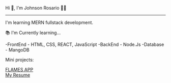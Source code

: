Hi 👋, I'm Johnson Rosario 🧑‍💻

-----------------------------------------
I'm learning MERN fullstack development.

📚 I'm Currently learning...

  -FrontEnd - HTML, CSS, REACT, JavaScript
  -BackEnd - Node.Js
  -Database - MangoDB

Mini projects:

<a href="https://flames-johnson-rosario.netlify.app/">FLAMES APP</a>
<br>
<a href="https://resume-johnson-rosario.netlify.app/">My Resume</a>


